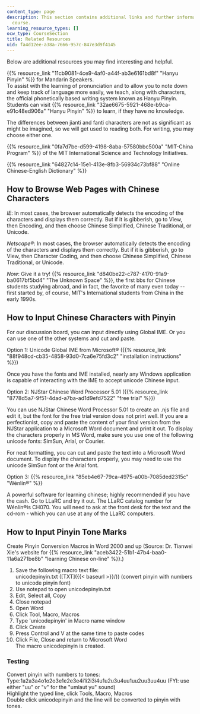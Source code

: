 ```yaml
---
content_type: page
description: This section contains additional links and further information for the
  course.
learning_resource_types: []
ocw_type: CourseSection
title: Related Resources
uid: fa4d12ee-a38a-7666-957c-847e3d9f4145
---
```


Below are additional resources you may find interesting and helpful.

{{% resource_link "11cb9081-4ce9-4af0-a44f-ab3e6161bd8f" "Hanyu Pinyin" %}} for Mandarin Speakers.  
To assist with the learning of pronunciation and to allow you to note down and keep track of language more easily, we teach, along with characters, the official phonetically based writing system known as Hanyu Pinyin. Students can visit {{% resource_link "32ae6675-5921-468e-b9ca-e91c48ed906a" "Hanyu Pinyin" %}} to learn, if they have no knowledge.

The differences between jianti and fanti characters are not as significant as might be imagined, so we will get used to reading both. For writing, you may choose either one.

{{% resource_link "0fa7d7be-d599-4198-8aba-57580bbc500a" "MIT-China Program" %}} of the MIT International Science and Technology Initiatives.

{{% resource_link "64827c14-15e1-413e-8fb3-56934c73bf88" "Online Chinese-English Dictionary" %}}

How to Browse Web Pages with Chinese Characters
-----------------------------------------------

_IE_: In most cases, the browser automatically detects the encoding of the characters and displays them correctly. But if it is gibberish, go to View, then Encoding, and then choose Chinese Simplified, Chinese Traditional, or Unicode.

_Netscape®_: In most cases, the browser automatically detects the encoding of the characters and displays them correctly. But if it is gibberish, go to View, then Character Coding, and then choose Chinese Simplified, Chinese Traditional, or Unicode.

_Now_: Give it a try! {{% resource_link "d840be22-c787-4170-91a9-ba0617bf5bd4" "The Unknown Space" %}}, the first bbs for Chinese students studying abroad, and in fact, the favorite of many even today -- first started by, of course, MIT's International students from China in the early 1990s.

How to Input Chinese Characters with Pinyin
-------------------------------------------

For our discussion board, you can input directly using Global IME. Or you can use one of the other systems and cut and paste.

Option 1: Unicode Global IME from Microsoft® ({{% resource_link "88f948cd-cb35-4858-93d0-7ca6e75fd3c2" "installation instructions" %}})

Once you have the fonts and IME installed, nearly any Windows application is capable of interacting with the IME to accept unicode Chinese input.

Option 2: NJStar Chinese Word Processor 5.01 ({{% resource_link "8778d5a7-9f51-4dad-a7ba-ad1d9efd7522" "free trial" %}})

You can use NJStar Chinese Word Processor 5.01 to create an .njs file and edit it, but the font for the free trial version does not print well. If you are a perfectionist, copy and paste the content of your final version from the NJStar application to a Microsoft Word document and print it out. To display the characters properly in MS Word, make sure you use one of the following unicode fonts: SimSun, Arial, or Courier.

For neat formatting, you can cut and paste the text into a Microsoft Word document. To display the characters properly, you may need to use the unicode SimSun font or the Arial font.

Option 3: {{% resource_link "85eb4e67-79ca-4975-a00b-7085ded2315c" "Wénlín®" %}}

A powerful software for learning chinese; highly recommended if you have the cash. Go to LLaRC and try it out. The LLaRC catalog number for Wénlín®is CH070. You will need to ask at the front desk for the text and the cd-rom - which you can use at any of the LLaRC computers.

How to Input Pinyin Tone Marks
------------------------------

Create Pinyin Conversion Macros in Word 2000 and up (Source: Dr. Tianwei Xie's website for {{% resource_link "aceb3422-51b1-47b4-baa0-11a6a271be8b" "learning Chinese on-line" %}}.)

1.  Save the following macro text file:  
    unicodepinyin.txt ([TXT]({{< baseurl >}}/)) (convert pinyin with numbers to unicode pinyin font)
2.  Use notepad to open unicodepinyin.txt
3.  Edit, Select all, Copy
4.  Close notepad
5.  Open Word
6.  Click Tool, Macro, Macros
7.  Type 'unicodepinyin' in Macro name window
8.  Click Create
9.  Press Control and V at the same time to paste codes
10.  Click File, Close and return to Microsoft Word  
    The macro unicodepinyin is created.

### Testing

Convert pinyin with numbers to tones:  
Type:1a2a3a4o1o2o3e1e2e3e4i1i2i3i4u1u2u3u4uu1uu2uu3uu4uu (FYI: use either "uu" or "v" for the "umlaut yu" sound)  
Highlight the typed line, click Tools, Macro, Macros  
Double click unicodepinyin and the line will be converted to pinyin with tones.